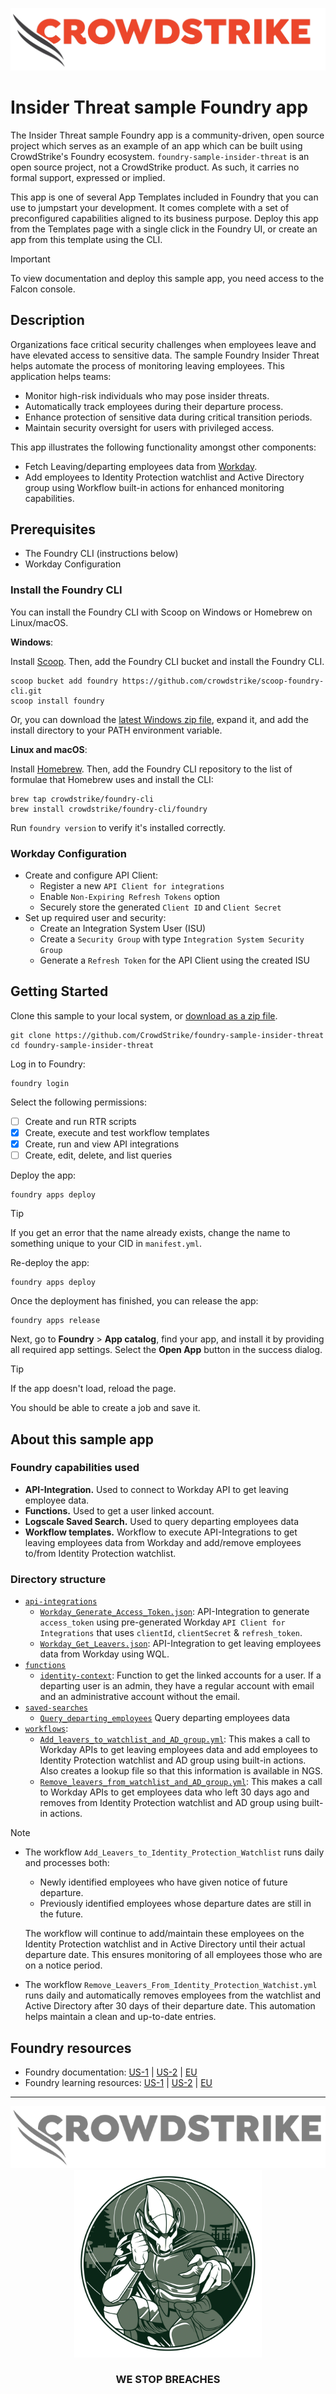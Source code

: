 ![CrowdStrike Falcon](/docs/asset/cs-logo.png?raw=true)

# Insider Threat sample Foundry app

The Insider Threat sample Foundry app is a community-driven, open source project which serves as an example of an app which can be built using CrowdStrike's Foundry ecosystem.
`foundry-sample-insider-threat` is an open source project, not a CrowdStrike product. As such, it carries no formal support, expressed or implied.

This app is one of several App Templates included in Foundry that you can use to jumpstart your development. It comes complete with a set of
preconfigured capabilities aligned to its business purpose. Deploy this app from the Templates page with a single click in the Foundry UI, or
create an app from this template using the CLI.

> [!IMPORTANT]  
> To view documentation and deploy this sample app, you need access to the Falcon console.

## Description

Organizations face critical security challenges when employees leave and have elevated access to sensitive data. 
The sample Foundry Insider Threat helps automate the process of monitoring leaving employees.
This application helps teams:

* Monitor high-risk individuals who may pose insider threats.
* Automatically track employees during their departure process.
* Enhance protection of sensitive data during critical transition periods.
* Maintain security oversight for users with privileged access.

This app illustrates the following functionality amongst other components:
* Fetch Leaving/departing employees data from [Workday](https://www.workday.com/).
* Add employees to Identity Protection watchlist and Active Directory group using Workflow built-in actions for enhanced monitoring capabilities.

## Prerequisites

* The Foundry CLI (instructions below)
* Workday Configuration

### Install the Foundry CLI

You can install the Foundry CLI with Scoop on Windows or Homebrew on Linux/macOS.

**Windows**:

Install [Scoop](https://scoop.sh/). Then, add the Foundry CLI bucket and install the Foundry CLI.

```shell
scoop bucket add foundry https://github.com/crowdstrike/scoop-foundry-cli.git
scoop install foundry
```

Or, you can download the [latest Windows zip file](https://assets.foundry.crowdstrike.com/cli/latest/foundry_Windows_x86_64.zip), expand it, and add the install directory to your PATH environment variable.

**Linux and macOS**:

Install [Homebrew](https://docs.brew.sh/Installation). Then, add the Foundry CLI repository to the list of formulae that Homebrew uses and install the CLI:

```shell
brew tap crowdstrike/foundry-cli
brew install crowdstrike/foundry-cli/foundry
```

Run `foundry version` to verify it's installed correctly.

### Workday Configuration
* Create and configure API Client:
  * Register a new `API Client for integrations`
  * Enable `Non-Expiring Refresh Tokens` option
  * Securely store the generated `Client ID` and `Client Secret`
* Set up required user and security:
  * Create an Integration System User (ISU)
  * Create a `Security Group` with type `Integration System Security Group`
  * Generate a `Refresh Token` for the API Client using the created ISU

## Getting Started

Clone this sample to your local system, or [download as a zip file](https://github.com/CrowdStrike/foundry-sample-insider-threat/archive/refs/heads/main.zip).

```shell
git clone https://github.com/CrowdStrike/foundry-sample-insider-threat
cd foundry-sample-insider-threat
```

Log in to Foundry:

```shell
foundry login
```

Select the following permissions:

- [ ] Create and run RTR scripts
- [x] Create, execute and test workflow templates
- [x] Create, run and view API integrations
- [ ] Create, edit, delete, and list queries

Deploy the app:

```shell
foundry apps deploy
```

> [!TIP]
> If you get an error that the name already exists, change the name to something unique to your CID in `manifest.yml`.

Re-deploy the app:

```shell
foundry apps deploy
```

Once the deployment has finished, you can release the app:

```shell
foundry apps release
```

Next, go to **Foundry** > **App catalog**, find your app, and install it by providing all required app settings. Select the **Open App** button in the success dialog.

> [!TIP]
> If the app doesn't load, reload the page.

You should be able to create a job and save it.

## About this sample app

### Foundry capabilities used

* **API-Integration.** Used to connect to Workday API to get leaving employee data.
* **Functions.** Used to get a user linked account. 
* **Logscale Saved Search.** Used to query departing employees data
* **Workflow templates.** Workflow to execute API-Integrations to get leaving employees data from Workday and add/remove employees to/from Identity Protection watchlist.

### Directory structure

* [`api-integrations`](api-integrations)
  * [`Workday_Generate_Access_Token.json`](api-integrations/Workday_Generate_Access_Token.json):  API-Integration to generate `access_token` using pre-generated Workday `API Client for Integrations` that uses `clientId`, `clientSecret` & `refresh_token`.
  * [`Workday_Get_Leavers.json`](api-integrations/Workday_Get_Leavers.json): API-Integration to get leaving employees data from Workday using WQL.
* [`functions`](functions) 
  * [`identity-context`](functions/identity-context): Function to get the linked accounts for a user. If a departing user is an admin, they have a regular account with email and an administrative account without the email.
* [`saved-searches`](saved-searches)
  * [`Query_departing_employees`](saved-searches/Query_departing_employees) Query departing employees data
* [`workflows`](workflows):
    * [`Add_leavers_to_watchlist_and_AD_group.yml`](workflows/Add_leavers_to_watchlist_and_AD_group.yml): This makes a call to Workday APIs to get leaving employees data and add employees to Identity Protection watchlist and AD group using built-in actions. Also creates a lookup file so that this information is available in NGS.
    * [`Remove_leavers_from_watchlist_and_AD_group.yml`](workflows/Remove_leavers_from_watchlist_and_AD_group.yml): This makes a call to Workday APIs to get employees data who left 30 days ago and removes from Identity Protection watchlist and AD group using built-in actions.

> [!NOTE]
> * The workflow `Add_Leavers_to_Identity_Protection_Watchlist` runs daily and processes both:
>   * Newly identified employees who have given notice of future departure.
>   * Previously identified employees whose departure dates are still in the future.
>   
>   The workflow will continue to add/maintain these employees on the Identity Protection watchlist and in Active Directory until their actual departure date. This ensures monitoring of all employees those who are on a notice period.
> * The workflow `Remove_Leavers_From_Identity_Protection_Watchist.yml` runs daily and automatically removes employees from the watchlist and Active Directory after 30 days of their departure date. This automation helps maintain a clean and up-to-date entries.

## Foundry resources

- Foundry documentation: [US-1](https://falcon.crowdstrike.com/documentation/category/c3d64B8e/falcon-foundry) | [US-2](https://falcon.us-2.crowdstrike.com/documentation/category/c3d64B8e/falcon-foundry) | [EU](https://falcon.eu-1.crowdstrike.com/documentation/category/c3d64B8e/falcon-foundry)
- Foundry learning resources: [US-1](https://falcon.crowdstrike.com/foundry/learn) | [US-2](https://falcon.us-2.crowdstrike.com/foundry/learn) | [EU](https://falcon.eu-1.crowdstrike.com/foundry/learn)

---

<p align="center"><img src="https://raw.githubusercontent.com/CrowdStrike/falconpy/main/docs/asset/cs-logo-footer.png"><BR/><img width="300px" src="https://raw.githubusercontent.com/CrowdStrike/falconpy/main/docs/asset/adversary-goblin-panda.png"></P>
<h3><p align="center">WE STOP BREACHES</p></h3>